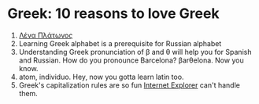 Greek: 10 reasons to love Greek
===

1. [Λένα Πλάτωνος](https://www.youtube.com/watch?v=qIoYrkzTQoE)
1. Learning Greek alphabet is a prerequisite for Russian alphabet
1. Understanding Greek pronunciation of β and θ will help you for Spanish and Russian. How do you pronounce Barcelona? βarθelona. Now you know.
1. atom, individuo. Hey, now you gotta learn latin too.
1. Greek's capitalization rules are so fun [Internet Explorer](https://developer.mozilla.org/en/docs/Web/CSS/text-transform) can't handle them.
